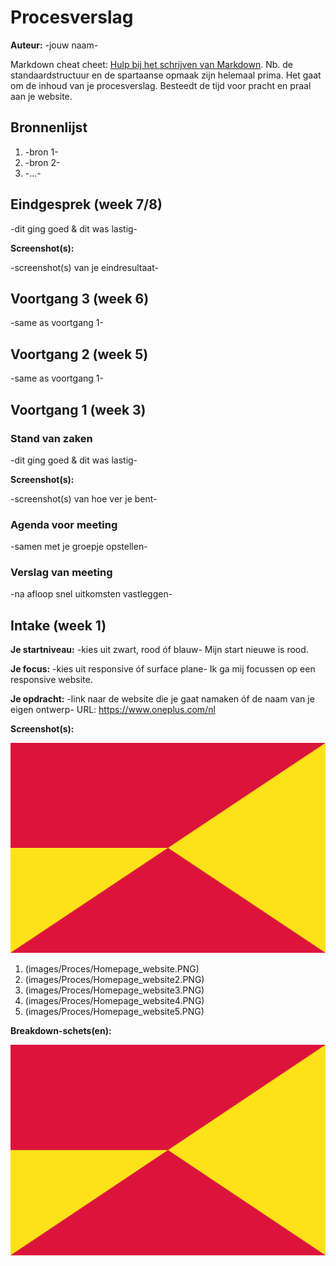 # Procesverslag
**Auteur:** -jouw naam-

Markdown cheat cheet: [Hulp bij het schrijven van Markdown](https://github.com/adam-p/markdown-here/wiki/Markdown-Cheatsheet). Nb. de standaardstructuur en de spartaanse opmaak zijn helemaal prima. Het gaat om de inhoud van je procesverslag. Besteedt de tijd voor pracht en praal aan je website.



## Bronnenlijst
1. -bron 1-
2. -bron 2-
3. -...-



## Eindgesprek (week 7/8)

-dit ging goed & dit was lastig-

**Screenshot(s):**

-screenshot(s) van je eindresultaat-



## Voortgang 3 (week 6)

-same as voortgang 1-



## Voortgang 2 (week 5)

-same as voortgang 1-



## Voortgang 1 (week 3)

### Stand van zaken

-dit ging goed & dit was lastig-

**Screenshot(s):**

-screenshot(s) van hoe ver je bent-

### Agenda voor meeting

-samen met je groepje opstellen-

### Verslag van meeting

-na afloop snel uitkomsten vastleggen-



## Intake (week 1)

**Je startniveau:** -kies uit zwart, rood óf blauw-
Mijn start nieuwe is rood. 

**Je focus:** -kies uit responsive óf surface plane-
Ik ga mij focussen op een responsive website.

**Je opdracht:** -link naar de website die je gaat namaken óf de naam van je eigen ontwerp-
URL: https://www.oneplus.com/nl

**Screenshot(s):**

![screenshot(s) die een goed beeld geven van de website die je gaat maken](images/dummy-image.svg)
1. (images/Proces/Homepage_website.PNG)
2. (images/Proces/Homepage_website2.PNG)
3. (images/Proces/Homepage_website3.PNG)
4. (images/Proces/Homepage_website4.PNG)
5. (images/Proces/Homepage_website5.PNG)

**Breakdown-schets(en):**

![-voorlopige breakdownschets(en) van een of beide pagina's van de site die je gaat maken-](images/dummy-image.svg)

